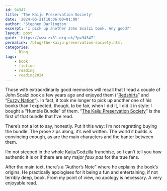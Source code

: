 ```yaml
---
id: 94347
title: 'The Kaiju Preservation Society'
date: '2024-06-21T10:06:00+01:00'
author: 'Stephen Darlington'
excerpt: 'I pick up another John Scalzi book. Any good?'
layout: post
guid: 'https://www.zx81.org.uk/?p=94347'
permalink: /blog/the-kaiju-preservation-society.html
categories:
    - Blog
tags:
    - book
    - fiction
    - reading
    - reading2024
---
```


<span style="font-size: revert; font-family: var(--wp--preset--font-family--body);">Those with extraordinarily good memories will recall that I read a couple of John Scalzi book a few years ago and enjoyed them (“</span>[Redshirts](https://www.zx81.org.uk/blog/reading-2017.html)<span style="font-size: revert; font-family: var(--wp--preset--font-family--body);">” and “</span>[Fuzzy Nation](https://www.zx81.org.uk/blog/fuzzy-nation.html)<span style="font-size: revert; font-family: var(--wp--preset--font-family--body);">”). In fact, it took me longer to pick up another one of his books than I expected, though, to be fair, when I did it, I did it in style: I bought a “Humble Bundle” of them. “</span>[The Kaiju Preservation Society](https://amzn.to/4cpTTh4)<span style="font-size: revert; font-family: var(--wp--preset--font-family--body);">” is the first of that bundle that I’ve read.</span>

There’s not a lot to say, honestly. Put it this way: I’m not regretting buying the bundle. The prose zips along, it’s well written. The world it builds is convincing enough, as are the main characters and the banter between them.

I’m not steeped in the whole Kaiju/Godzilla franchise, so I can’t tell you how authentic it is or if there are any major *faux pas* for the true fans.

After the main text, there’s a “Author’s Note” where he explains the book’s origins. He practically apologises for it being a fun and entertaining, if not terribly deep, book. From my point of view, no apology is necessary. A very enjoyable read.